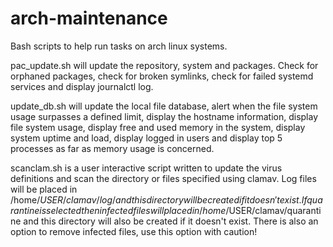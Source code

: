 # arch-maintenance
Bash scripts to help run tasks on arch linux systems.

pac_update.sh will update the repository, system and packages. Check for orphaned packages, check for broken symlinks, check for failed systemd services and display journalctl log.

update_db.sh will update the local file database, alert when the file system usage surpasses a defined limit, display the hostname information, display file system usage, display free and used memory in the system, display system uptime and load, display logged in users and display top 5 processes as far as memory usage is concerned.

scanclam.sh is a user interactive script written to update the virus definitions and scan the directory or files specified using clamav. Log files will be placed in /home/$USER/clamav/log/ and this directory will be created if it doesn't exist. If quarantine is selected then infected files will placed in /home/$USER/clamav/quarantine and this directory will also be created if it doesn't exist. There is also an option to remove infected files, use this option with caution!
